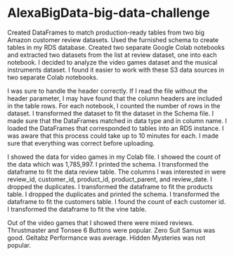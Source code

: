 # AlexaBigData-big-data-challenge
Created DataFrames to match production-ready tables from two big Amazon customer review datasets. Used the furnished schema to create tables in my RDS database. Created two separate Google Colab notebooks and extracted two datasets from the list at review dataset, one into each notebook. I decided to analyze the video games dataset and the musical instruments dataset. I found it easier to work with these S3 data sources in two separate Colab notebooks.

I was sure to handle the header correctly. If I read the file without the header parameter, I may have found that the column headers are included in the table rows. For each notebook, I counted the number of rows in the dataset. I transformed the dataset to fit the dataset in the Schema file. I made sure that the DataFrames matched in data type and in column name. I loaded the DataFrames that corresponded to tables into an RDS instance. I was aware that this process could take up to 10 minutes for each. I made sure that everything was correct before uploading.

I showed the data for video games in my Colab file. I showed the count of the data which was 1,785,997. I printed the schema. I transformed the dataframe to fit the data review table. The columns I was interested in were review_id, customer_id, product_id, product_parent, and review_date. I dropped the duplicates. I transformed the dataframe to fit the products table. I dropped the duplicates and printed the schema. I transformed the dataframe to fit the customers table. I found the count of each customer id. I transformed the dataframe to fit the vine table. 
	
Out of the video games that I showed there were mixed reviews. Thrustmaster and Tonsee 6 Buttons were popular. Zero Suit Samus was good. Geltabz Performance was average. Hidden Mysteries was not popular. 




